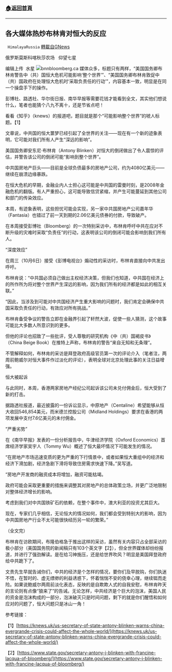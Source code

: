 ###  [:house:返回首頁](https://github.com/ourhimalayas/txt)
---


## 各大媒体热炒布林肯对恒大的反应
` HimalayaRussia` [轉載自GNews](https://gnews.org/zh-hans/1579929/)

俄罗斯莫斯科喀秋莎农场   仰望七星

编辑上传  水星
![](https://assets.gnews.org/wp-content/uploads/2021/10/b.jpg)bnnbloomberg.ca
媒体众多，标题只有两样，“美国国务卿布林肯警告中（共）国恒大危机可能影响‘整个世界’”、“美国国务卿布林肯敦促中（共）国政府在处理恒大危机时‘采取负责任的行动’”，内容基本一致，明显是在同一个操盘手下的操作。

彭博社、路透社、华尔街日报、南华早报等需要花钱才能看到全文，其实他们想说什么，笔者也能猜个八九不离十，还是节省点吧！

看看《知乎》（knews）的报道吧，题目就是那个“可能影响整个世界”的唬人标题。【1】

文章说，中共国的恒大噩梦已经引起了全世界的关注——现在有一个新的迹象表明，它可能对我们所有人产生“深远的影响”。

美国国务卿安东尼·布林肯（Antony Blinken）对恒大的倒闭做出了令人震惊的评估，并警告该公司的倒闭可能“影响到整个世界”。

中共国房地产巨头——目前是全球负债最多的房地产公司，约为4080亿美元——继续在崩溃边缘暴跌。

在恒大危机的早期，金融业内人士担心这可能是中共国的雷曼时刻，是2008年金融危机的翻版。有人严重担心，这可能导致信贷紧缩，并产生可能蔓延到其他公司和部门的传染效应。

本周，有迹象表明，这些担忧可能会实现，另一家中共国房地产公司嘉年华（Fantasia）也错过了前一天到期的2.06亿美元债券的付款，导致破产。

在本周接受彭博社（Bloomberg）的一次特别采访中，布林肯呼吁中共在应对不断升级的灾难时采取“负责任”的行动，这表明该公司的倒闭可能会影响到我们所有人。

“深度效应”

在周三（10月6日）接受《彭博电视台》煽动性的采访时，布林肯直接向中共发出呼吁。

布林肯说：“中共国必须自己做出主权经济决策，但我们也知道，中共国在经济上的所作所为将对整个世界产生深远的影响，因为我们所有的经济都是如此的相互关联。”

“因此，当涉及到可能对中共国经济产生重大影响的问题时，我们肯定会确保中共国采取负责任的行动，有效应对所有挑战。”

布林肯备受争议的警告立即在金融界引起了轩然大波，促使一些人猜测，这个故事可能比大多数人所意识到的更多。

但他的评论也招致了一些批评，受人尊敬的研究机构《中（共）国褐皮书》（China Beige Book）在推特上声称，布林肯的警告“来自无知和无条理”。

不管解释如何，布林肯的采访是拜登政府高级官员第一次的评论介入（笔者注，两周前鲍威尔对恒大事件作过淡化的评论），表明全球对北京处理此事的关注日益增强。

恒大被起诉

与此同时，本周，香港两家房地产经纪公司起诉该公司未兑付佣金后，恒大受到了新的打击。

据路透社报道，最近披露的一份诉讼显示，中原地产（Centaline）希望能够从恒大收回546,854美元，而米德兰控股公司（Midland Holdings）要求在香港的两项发展中支付7.6亿美元的未付佣金。

“严重劣势”

在《南华早报》发表的一份分析报告中，牛津经济学院（Oxford Economics）首席经济学家吴宇人（Tommy Wu）概述了恒大最坏情况下可能发生的情况。

“在房地产市场迅速变质的更为严重的下行情景中，或者如果恒大重组中的经济和经济下滑加剧，经济急剧下滑将导致住房需求快速下降。”吴写道。

“房地产开发商的融资成本将增加，融资可能枯竭。

政府可能会采取更重要的措施来调整其对房地产的总体政策立场，并更广泛地限制对整体经济增长的影响。

考虑到我们对中共国铁矿石的依赖，在整个事件中，澳大利亚的投资尤其巨大。

现在，专家们几乎相信，无论恒大的情况如何，我们都会受到特别大的影响，因为中共国房地产行业不太可能很快经历另一轮的繁荣。”

（全文完）

布林肯在访欧期间，布隆伯格急于推出这样的采访，虽然有关内容只占全部采访的极小部分（美国国务院的新闻稿只有103个英文字【2】），但全世界媒体却纷纷报道，并进行了强劲解读。是在给习神施压，还是给世界吹风？明显是美国拜登政府给中共跪下了。

文贵先生早就告诫你们，中共的经济是个怎样的情况，要你们及早脱钩，你们执迷不悟，在暂时的、虚无缥缈的利益诱惑下，怀着惴惴不安的侥幸心理，继续铤而走险。如果说鲍威尔两周前淡化表态，反映的是自欺欺人式的自我安慰，布林肯昨天的言论则有点像“狼来了”的告诫。无论怎样，中共经济是个巨大的泡沫，美国人民的资金是泡沫构成的一部分，泡沫破灭只是时间问题，剩下的就是你们醒悟和如何应对的问题了，恒大问题只是冰山一角！

参考链接：

【1】[https://knews.uk/us-secretary-of-state-antony-blinken-warns-china-evergrande-crisis-could-affect-the-whole-world/](https://knews.uk/us-secretary-of-state-antony-blinken-warns-china-evergrande-crisis-could-affect-the-whole-world/)

【2】[https://www.state.gov/secretary-antony-j-blinken-with-francine-lacqua-of-bloomberg/](https://www.state.gov/secretary-antony-j-blinken-with-francine-lacqua-of-bloomberg/)
